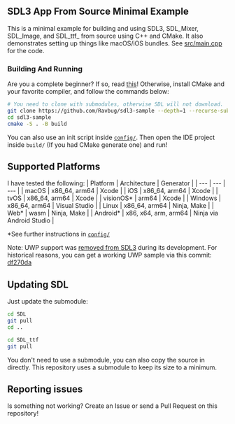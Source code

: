 ## SDL3 App From Source Minimal Example
This is a minimal example for building and using SDL3, SDL_Mixer, SDL_Image, and SDL_ttf_ from source 
using C++ and CMake. It also demonstrates setting up things like macOS/iOS
bundles.
See [src/main.cpp](src/main.cpp) for the code. 

### Building And Running
Are you a complete beginner? If so, read [this](https://github.com/Ravbug/sdl3-sample/wiki/Setting-up-your-computer)!
Otherwise, install CMake and your favorite compiler, and follow the commands below:
```sh
# You need to clone with submodules, otherwise SDL will not download.
git clone https://github.com/Ravbug/sdl3-sample --depth=1 --recurse-submodules
cd sdl3-sample
cmake -S . -B build
```
You can also use an init script inside [`config/`](config/). Then open the IDE project inside `build/` 
(If you had CMake generate one) and run!

## Supported Platforms
I have tested the following:
| Platform | Architecture | Generator |
| --- | --- | --- |
| macOS | x86_64, arm64 | Xcode |
| iOS | x86_64, arm64 | Xcode |
| tvOS | x86_64, arm64 | Xcode |
| visionOS* | arm64 | Xcode |
| Windows | x86_64, arm64 | Visual Studio |
| Linux | x86_64, arm64 | Ninja, Make |
| Web* | wasm | Ninja, Make |
| Android* | x86, x64, arm, arm64 | Ninja via Android Studio |

*See further instructions in [`config/`](config/)

Note: UWP support was [removed from SDL3](https://github.com/libsdl-org/SDL/pull/10731) during its development. For historical reasons, you can get a working UWP sample via this commit: [df270da](https://github.com/Ravbug/sdl3-sample/tree/df270daa8d6d48426e128e50c73357dfdf89afbf)

## Updating SDL
Just update the submodule:
```sh
cd SDL
git pull
cd ..

cd SDL_ttf
git pull
```
You don't need to use a submodule, you can also copy the source in directly. This
repository uses a submodule to keep its size to a minimum.

## Reporting issues
Is something not working? Create an Issue or send a Pull Request on this repository!
